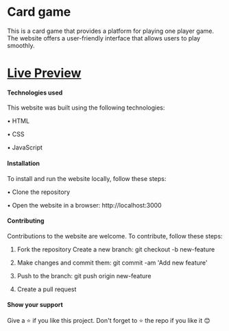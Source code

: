 # Card game


This is a card game that provides a platform for playing one player game. The website offers a user-friendly interface that allows users to play smoothly.


# [Live Preview](https://cardgameflex.vercel.app/)


#### Technologies used


This website was built using the following technologies:

• HTML

• CSS

• JavaScript


#### Installation


To install and run the website locally, follow these steps:

• Clone the repository

• Open the website in a browser: http://localhost:3000


#### Contributing


Contributions to the website are welcome. To contribute, follow these steps:

1. Fork the repository Create a new branch: git checkout -b new-feature

2. Make changes and commit them: git commit -am 'Add new feature'

3. Push to the branch: git push origin new-feature

4. Create a pull request


#### Show your support

Give a ⭐ if you like this project.
Don't forget to ⭐ the repo if you like it 😊
